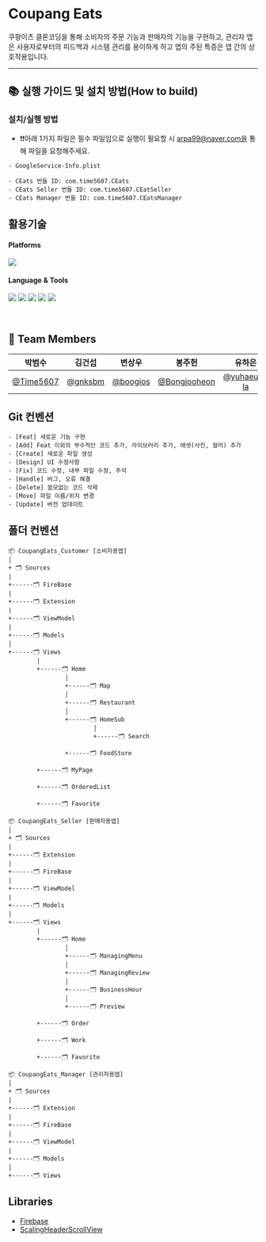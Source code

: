 # Coupang Eats

쿠팡이츠 클론코딩을 통해 소비자의 주문 기능과 판매자의 기능을 구현하고, 관리자 앱은 사용자로부터의 피드백과 시스템 관리를 용이하게 하고
앱의 주된 특증은 앱 간의 상호작용입니다.

---
## 📚 실행 가이드 및 설치 방법(How to build)

### 설치/실행 방법
* ❗️❗️아래 1가지 파일은 필수 파일임으로 실행이 필요할 시 arpa99@naver.com을 통해 파일을 요청해주세요.
```
- GoogleService-Info.plist
```

```
- CEats 번들 ID: com.time5607.CEats
- CEats Seller 번들 ID: com.time5607.CEatSeller
- CEats Manager 번들 ID: com.time5607.CEatsManager

```



## 활용기술

#### Platforms
<img src="https://img.shields.io/badge/iOS-5A29E4?style=flat&logo=iOS&logoColor=white"/>  
    
#### Language & Tools
<img src="https://img.shields.io/badge/Xcode-147EFB?style=flat&logo=Xcode&logoColor=white"/> <img src="https://img.shields.io/badge/SwiftUI-2396F3?style=flat&logo=Swift&logoColor=white"/> <img src="https://img.shields.io/badge/Swift-F05138?style=flat&logo=swift&logoColor=white"/> <img src="https://img.shields.io/badge/Firebase-FFCA28?style=flat&logo=Firebase&logoColor=white"/> <img src="https://img.shields.io/badge/Figma-F24E1E?style=flat&logo=Figma&logoColor=white"/>

<br>

## 👥 Team Members
|**박범수**|**김건섭**|**변상우**|**봉주헌**|**유하은**|**장여훈**|**함지수**|
|:--:|:--:|:--:|:--:|:--:|:--:|:--:|
|[@Time5607](https://github.com/Time5607)|[@gnksbm](https://github.com/gnksbm)|[@boogios](https://github.com/boogios)|[@Bongjooheon](https://github.com/Bongjooheon)|[@yuhaeun-la](https://github.com/yuhaeun-la)|[@jangyeohoon](https://github.com/jangyeohoon)|[@isakatty](https://github.com/isakatty)|

## Git 컨벤션
```
- [Feat] 새로운 기능 구현
- [Add] Feat 이외의 부수적인 코드 추가, 라이브러리 추가, 애셋(사진, 컬러) 추가
- [Create] 새로운 파일 생성
- [Design] UI 수정사항
- [Fix] 코드 수정, 내부 파일 수정, 주석
- [Handle] 버그, 오류 해결
- [Delete] 쓸모없는 코드 삭제
- [Move] 파일 이름/위치 변경 
- [Update] 버전 업데이트
```


## 폴더 컨벤션

```
📦 CoupangEats_Customer [소비자용앱]
│
+ 🗂 Sources
|
+------🗂 FireBase
|
+------🗂 Extension
|
+------🗂 ViewModel
|
+------🗂 Models
│
+------🗂 Views
        |
        +------🗂 Home
                │
                +------🗂 Map
                │
                +------🗂 Restaurant
                │
                +------🗂 HomeSub
                        │
                        +------🗂 Search
                
                +------🗂 FoodStore

        +------🗂 MyPage
 
        +------🗂 OrderedList
 
        +------🗂 Favorite
```
```
📦 CoupangEats_Seller [판매자용앱]
│
+ 🗂 Sources
|
+------🗂 Extension
|
+------🗂 FireBase
|
+------🗂 ViewModel
|
+------🗂 Models
│
+------🗂 Views
        |
        +------🗂 Home
                │
                +------🗂 ManagingMenu
                │
                +------🗂 ManagingReview
                │
                +------🗂 BusinessHour
                │
                +------🗂 Preview

        +------🗂 Order
 
        +------🗂 Work
 
        +------🗂 Favorite

```
```
📦 CoupangEats_Manager [관리자용앱]
│
+ 🗂 Sources
|
+------🗂 Extension
|
+------🗂 FireBase
|
+------🗂 ViewModel
|
+------🗂 Models
│
+------🗂 Views
```
## Libraries
- [Firebase](https://github.com/firebase/firebase-ios-sdk/blob/master/LICENSE)
- [ScalingHeaderScrollView](https://github.com/exyte/ScalingHeaderScrollView)

